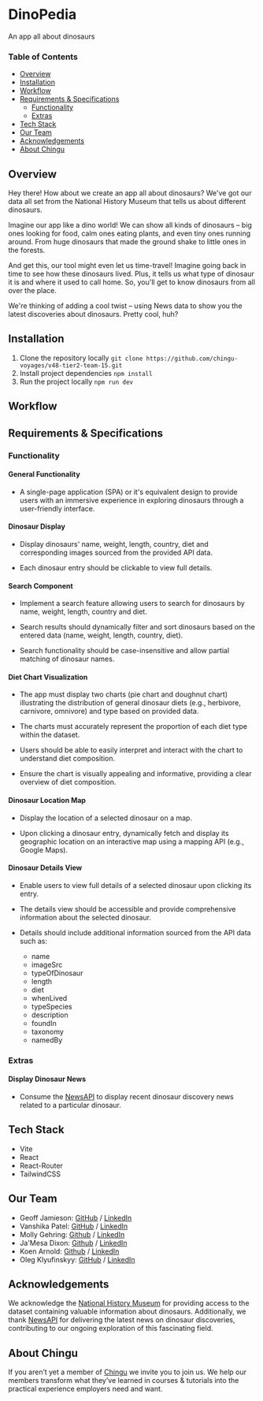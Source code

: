# DinoPedia

An app all about dinosaurs

### Table of Contents

- [Overview](#overview)
- [Installation](#installation)
- [Workflow](#workflow)
- [Requirements & Specifications](#requirements--specifications)
  - [Functionality](#functionality)
  - [Extras](#extras)
- [Tech Stack](#tech-stack)
- [Our Team](#our-team)
- [Acknowledgements](#acknowledgements)
- [About Chingu](#about-chingu)

## Overview

Hey there! How about we create an app all about dinosaurs? We've got our data all set from the National History Museum that tells us about different dinosaurs.

Imagine our app like a dino world! We can show all kinds of dinosaurs – big ones looking for food, calm ones eating plants, and even tiny ones running around. From huge dinosaurs that made the ground shake to little ones in the forests.

And get this, our tool might even let us time-travel! Imagine going back in time to see how these dinosaurs lived. Plus, it tells us what type of dinosaur it is and where it used to call home. So, you'll get to know dinosaurs from all over the place.

We're thinking of adding a cool twist – using News data to show you the latest discoveries about dinosaurs. Pretty cool, huh?

## Installation

1. Clone the repository locally
   `git clone https://github.com/chingu-voyages/v48-tier2-team-15.git`
   <br>
2. Install project dependencies
   `npm install`
   <br>
3. Run the project locally
   `npm run dev`

## Workflow

## Requirements & Specifications

### Functionality

#### General Functionality

- A single-page application (SPA) or it's equivalent design to provide users with an immersive experience in exploring dinosaurs through a user-friendly interface.

#### Dinosaur Display

- Display dinosaurs' name, weight, length, country, diet and corresponding images sourced from the provided API data.

- Each dinosaur entry should be clickable to view full details.

#### Search Component

- Implement a search feature allowing users to search for dinosaurs by name, weight, length, country and diet.

- Search results should dynamically filter and sort dinosaurs based on the entered data (name, weight, length, country, diet).

- Search functionality should be case-insensitive and allow partial matching of dinosaur names.

#### Diet Chart Visualization

- The app must display two charts (pie chart and doughnut chart) illustrating the distribution of general dinosaur diets (e.g., herbivore, carnivore, omnivore) and type based on provided data.

- The charts must accurately represent the proportion of each diet type within the dataset.

- Users should be able to easily interpret and interact with the chart to understand diet composition.

- Ensure the chart is visually appealing and informative, providing a clear overview of diet composition.

#### Dinosaur Location Map

- Display the location of a selected dinosaur on a map.

- Upon clicking a dinosaur entry, dynamically fetch and display its geographic location on an interactive map using a mapping API (e.g., Google Maps).

#### Dinosaur Details View

- Enable users to view full details of a selected dinosaur upon clicking its entry.

- The details view should be accessible and provide comprehensive information about the selected dinosaur.

- Details should include additional information sourced from the API data such as:

  - name
  - imageSrc
  - typeOfDinosaur
  - length
  - diet
  - whenLived
  - typeSpecies
  - description
  - foundIn
  - taxonomy
  - namedBy

### Extras

#### Display Dinosaur News

- Consume the [NewsAPI](https://newsapi.org/) to display recent dinosaur discovery news related to a particular dinosaur.

## Tech Stack

- Vite
- React
- React-Router
- TailwindCSS

## Our Team

- Geoff Jamieson: [GitHub](https://github.com/UnionPAC) / [LinkedIn](https://www.linkedin.com/in/geoffjamieson/)
- Vanshika Patel: [GitHub](https://github.com/vanshika-99) / [LinkedIn](https://linkedin.com/in/vanshikapatel)
- Molly Gehring: [Github](https://github.com/mkg1) / [LinkedIn](https://www.linkedin.com/in/mollykg/)
- Ja'Mesa Dixon: [Github](https://github.com/MeMeD10) / [LinkedIn](https://www.linkedin.com/in/jamesa-dixon/)
- Koen Arnold: [Github](https://github.com/koenarnold) / [LinkedIn](https://www.linkedin.com/in/arnoldkoen/)
- Oleg Klyufinskyy: [GitHub](https://github.com/olegklyufinskyy) / [LinkedIn](https://www.linkedin.com/in/oleg-klyufinskyy/)

## Acknowledgements

We acknowledge the [National History Museum](https://www.nhm.ac.uk/) for providing access to the dataset containing valuable information about dinosaurs. Additionally, we thank [NewsAPI](https://newsapi.org/) for delivering the latest news on dinosaur discoveries, contributing to our ongoing exploration of this fascinating field.

## About Chingu

If you aren’t yet a member of [Chingu](https://www.chingu.io/) we invite you to join us. We help our members transform what they’ve learned in courses & tutorials into the practical experience employers need and want.

